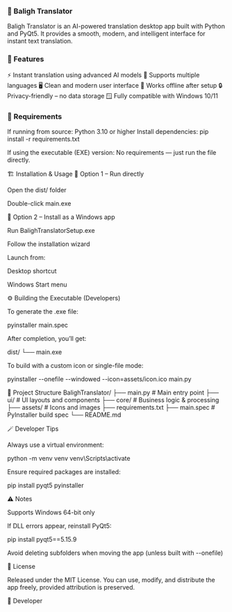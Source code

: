 ### 🧠 Baligh Translator
Baligh Translator is an AI-powered translation desktop app built with Python and PyQt5.
It provides a smooth, modern, and intelligent interface for instant text translation.

### 🚀 Features
⚡ Instant translation using advanced AI models
💬 Supports multiple languages
🖥️ Clean and modern user interface
💾 Works offline after setup
🔒 Privacy-friendly – no data storage
🪟 Fully compatible with Windows 10/11

### 🧩 Requirements
If running from source:
Python 3.10 or higher
Install dependencies:
pip install -r requirements.txt


If using the executable (EXE) version:
No requirements — just run the file directly.

🏗️ Installation & Usage
🔹 Option 1 – Run directly

Open the dist/ folder

Double-click main.exe

🔹 Option 2 – Install as a Windows app

Run BalighTranslatorSetup.exe

Follow the installation wizard

Launch from:

Desktop shortcut

Windows Start menu

⚙️ Building the Executable (Developers)

To generate the .exe file:

pyinstaller main.spec


After completion, you’ll get:

dist/
 └── main.exe


To build with a custom icon or single-file mode:

pyinstaller --onefile --windowed --icon=assets/icon.ico main.py

🧠 Project Structure
BalighTranslator/
├── main.py                 # Main entry point
├── ui/                     # UI layouts and components
├── core/                   # Business logic & processing
├── assets/                 # Icons and images
├── requirements.txt
├── main.spec               # PyInstaller build spec
└── README.md

🪄 Developer Tips

Always use a virtual environment:

python -m venv venv
venv\Scripts\activate


Ensure required packages are installed:

pip install pyqt5 pyinstaller

⚠️ Notes

Supports Windows 64-bit only

If DLL errors appear, reinstall PyQt5:

pip install pyqt5==5.15.9


Avoid deleting subfolders when moving the app (unless built with --onefile)

📄 License

Released under the MIT License.
You can use, modify, and distribute the app freely, provided attribution is preserved.

👤 Developer